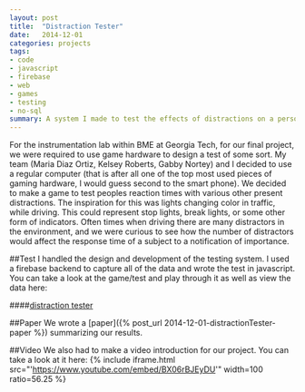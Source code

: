 ```yaml
---
layout: post
title:  "Distraction Tester"
date:   2014-12-01
categories: projects
tags:
- code
- javascript
- firebase
- web
- games
- testing
- no-sql
summary: A system I made to test the effects of distractions on a person's reaction time
---
```

For the instrumentation lab within BME at Georgia Tech, for our final project, we were required to use game hardware to design a test of some sort. My team (Maria Diaz Ortiz, Kelsey Roberts, Gabby Nortey) and I decided to use a regular computer (that is after all one of the top most used pieces of gaming hardware, I would guess second to the smart phone). We decided to make a game to test peoples reaction times with various other present distractions. The inspiration for this was lights changing color in traffic, while driving. This could represent stop lights, break lights, or some other form of indicators. Often times when driving there are many distractors in the environment, and we were curious to see how the number of distractors would affect the response time of a subject to a notification of importance.  


##Test
I handled the design and development of the testing system. I used a firebase backend to capture all of the data and wrote the test in javascript. You can take a look at the game/test and play through it as well as view the data here:

####[distraction tester](https://3110.firebaseapp.com/)

##Paper
We wrote a [paper]({% post_url 2014-12-01-distractionTester-paper %}) summarizing our results.

##Video
We also had to make a video introduction for our project. You can take a look at it here:
{% include iframe.html src="'https://www.youtube.com/embed/BX06rBJEyDU'" width=100 ratio=56.25 %}
